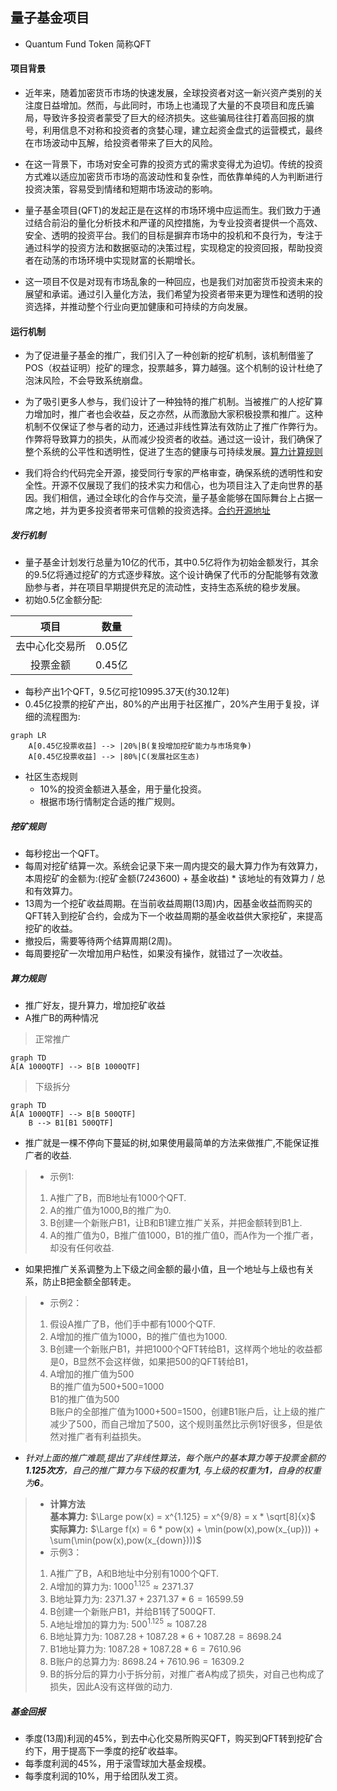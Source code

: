 ## 量子基金项目
- Quantum Fund Token 简称QFT

#### 项目背景
- 近年来，随着加密货币市场的快速发展，全球投资者对这一新兴资产类别的关注度日益增加。然而，与此同时，市场上也涌现了大量的不良项目和庞氏骗局，导致许多投资者蒙受了巨大的经济损失。这些骗局往往打着高回报的旗号，利用信息不对称和投资者的贪婪心理，建立起资金盘式的运营模式，最终在市场波动中瓦解，给投资者带来了巨大的风险。

- 在这一背景下，市场对安全可靠的投资方式的需求变得尤为迫切。传统的投资方式难以适应加密货币市场的高波动性和复杂性，而依靠单纯的人为判断进行投资决策，容易受到情绪和短期市场波动的影响。

- 量子基金项目(QFT)的发起正是在这样的市场环境中应运而生。我们致力于通过结合前沿的量化分析技术和严谨的风控措施，为专业投资者提供一个高效、安全、透明的投资平台。我们的目标是摒弃市场中的投机和不良行为，专注于通过科学的投资方法和数据驱动的决策过程，实现稳定的投资回报，帮助投资者在动荡的市场环境中实现财富的长期增长。

- 这一项目不仅是对现有市场乱象的一种回应，也是我们对加密货币投资未来的展望和承诺。通过引入量化方法，我们希望为投资者带来更为理性和透明的投资选择，并推动整个行业向更加健康和可持续的方向发展。

#### 运行机制
- 为了促进量子基金的推广，我们引入了一种创新的挖矿机制，该机制借鉴了POS（权益证明）挖矿的理念，投票越多，算力越强。这个机制的设计杜绝了泡沫风险，不会导致系统崩盘。

- 为了吸引更多人参与，我们设计了一种独特的推广机制。当被推广的人挖矿算力增加时，推广者也会收益，反之亦然，从而激励大家积极投票和推广。这种机制不仅保证了参与者的动力，还通过非线性算法有效防止了推广作弊行为。作弊将导致算力的损失，从而减少投资者的收益。通过这一设计，我们确保了整个系统的公平性和透明性，促进了生态的健康与可持续发展。[算力计算规则](#算力计算规则)

- 我们将合约代码完全开源，接受同行专家的严格审查，确保系统的透明性和安全性。开源不仅展现了我们的技术实力和信心，也为项目注入了走向世界的基因。我们相信，通过全球化的合作与交流，量子基金能够在国际舞台上占据一席之地，并为更多投资者带来可信赖的投资选择。[合约开源地址](https://github.com/QuantumFunds/smart-contracts)

##### 发行机制
- 量子基金计划发行总量为10亿的代币，其中0.5亿将作为初始金额发行，其余的9.5亿将通过挖矿的方式逐步释放。这个设计确保了代币的分配能够有效激励参与者，并在项目早期提供充足的流动性，支持生态系统的稳步发展。
- 初始0.5亿金额分配:

项目   | 数量
:----:|:-----:
去中心化交易所 | 0.05亿
投票金额 | 0.45亿

- 每秒产出1个QFT，9.5亿可挖10995.37天(约30.12年)
- 0.45亿投票的挖矿产出，80%的产出用于社区推广，20%产生用于复投，详细的流程图为:

```mermaid
graph LR
    A[0.45亿投票收益] --> |20%|B(复投增加挖矿能力与市场竞争)
    A[0.45亿投票收益] --> |80%|C(发展社区生态)
```
- 社区生态规则
    - 10%的投资金额进入基金，用于量化投资。
    - 根据市场行情制定合适的推广规则。

##### 挖矿规则
- 每秒挖出一个QFT。
- 每周对挖矿结算一次。系统会记录下来一周内提交的最大算力作为有效算力，本周挖矿的金额为:(挖矿金额(7*24*3600) + 基金收益) * 该地址的有效算力 / 总和有效算力。
- 13周为一个挖矿收益周期。在当前收益周期(13周)内，因基金收益而购买的QFT转入到挖矿合约，会成为下一个收益周期的基金收益供大家挖矿，来提高挖矿的收益。
- 撤投后，需要等待两个结算周期(2周)。
- 每周要挖矿一次增加用户粘性，如果没有操作，就错过了一次收益。

##### 算力规则
- 推广好友，提升算力，增加挖矿收益
- A推广B的两种情况
> 正常推广
```mermaid
graph TD
A[A 1000QTF] --> B[B 1000QTF]
```
> 下级拆分
```mermaid
graph TD
A[A 1000QTF] --> B[B 500QTF]
    B --> B1[B1 500QTF]
```
- 推广就是一棵不停向下蔓延的树,如果使用最简单的方法来做推广,不能保证推广者的收益.     
> - 示例1:
> 1. A推广了B，而B地址有1000个QFT.
> 2. A的推广值为1000,B的推广为0. 
> 3. B创建一个新账户B1，让B和B1建立推广关系，并把金额转到B1上.
> 4. A的推广值为0，B推广值1000，B1的推广值0，而A作为一个推广者，却没有任何收益.

- 如果把推广关系调整为上下级之间金额的最小值，且一个地址与上级也有关系，防止B把金额全部转走。  
> - 示例2：
> 1. 假设A推广了B，他们手中都有1000个QTF.  
> 2. A增加的推广值为1000，B的推广值也为1000.  
> 3. B创建一个新账户B1，并把1000个QFT转给B1，这样两个地址的收益都是0，B显然不会这样做，如果把500的QFT转给B1，
> 4. A增加的推广值为500  
    B的推广值为500+500=1000  
    B1的推广值为500  
    B账户的全部推广值为1000+500=1500，创建B1账户后，让上级的推广减少了500，而自己增加了500，这个规则虽然比示例1好很多，但是依然对推广者有利益损失。

- _针对上面的推广难题,提出了非线性算法，每个账户的基本算力等于投票金额的**1.125次方**，自己的推广算力与下级的权重为**1**, 与上级的权重为**1**，自身的权重为**6**。_   
> - **计算方法**  
> **基本算力:** $\Large pow(x) = x^{1.125} = x^{9/8} = x * \sqrt[8]{x}$      
> **实际算力:** $\Large f(x) = 6 * pow(x) + \min(pow(x),pow(x_{up})) + \sum(\min(pow(x),pow(x_{down})))$  
> - 示例3： 
> 1. A推广了B，A和B地址中分别有1000个QFT.
> 2. A增加的算力为: $1000^{1.125} \approx 2371.37$
> 3. B地址算力为:   $2371.37 + 2371.37 * 6 = 16599.59$
> 4. B创建一个新账户B1，并给B1转了500QFT.
> 5. A地址增加的算力为: $500^{1.125} \approx 1087.28$
> 6. B地址算力为:      $1087.28  + 1087.28 * 6 + 1087.28 = 8698.24$
> 7. B1地址算力为:     $1087.28 + 1087.28 * 6 = 7610.96$
> 8. B账户的总算力为:   $8698.24 + 7610.96 = 16309.2$
> 9. B的拆分后的算力小于拆分前，对推广者A构成了损失，对自己也构成了损失，因此A没有这样做的动力.


##### 基金回报
- 季度(13周)利润的45%，到去中心化交易所购买QFT，购买到QFT转到挖矿合约下，用于提高下一季度的挖矿收益率。
- 每季度利润的45%，用于滚雪球加大基金规模。
- 每季度利润的10%，用于给团队发工资。